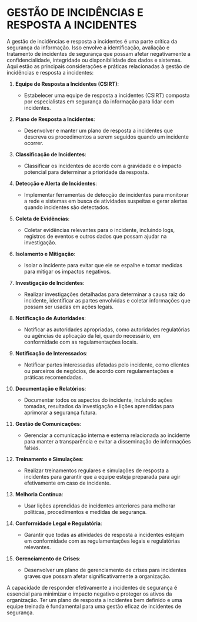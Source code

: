 # GESTÃO DE INCIDÊNCIAS E RESPOSTA A INCIDENTES
A gestão de incidências e resposta a incidentes é uma parte crítica da segurança da informação. Isso envolve a identificação, avaliação e tratamento de incidentes de segurança que possam afetar negativamente a confidencialidade, integridade ou disponibilidade dos dados e sistemas. Aqui estão as principais considerações e práticas relacionadas à gestão de incidências e resposta a incidentes:

1. **Equipe de Resposta a Incidentes (CSIRT)**:
   - Estabelecer uma equipe de resposta a incidentes (CSIRT) composta por especialistas em segurança da informação para lidar com incidentes.

2. **Plano de Resposta a Incidentes**:
   - Desenvolver e manter um plano de resposta a incidentes que descreva os procedimentos a serem seguidos quando um incidente ocorrer.

3. **Classificação de Incidentes**:
   - Classificar os incidentes de acordo com a gravidade e o impacto potencial para determinar a prioridade da resposta.

4. **Detecção e Alerta de Incidentes**:
   - Implementar ferramentas de detecção de incidentes para monitorar a rede e sistemas em busca de atividades suspeitas e gerar alertas quando incidentes são detectados.

5. **Coleta de Evidências**:
   - Coletar evidências relevantes para o incidente, incluindo logs, registros de eventos e outros dados que possam ajudar na investigação.

6. **Isolamento e Mitigação**:
   - Isolar o incidente para evitar que ele se espalhe e tomar medidas para mitigar os impactos negativos.

7. **Investigação de Incidentes**:
   - Realizar investigações detalhadas para determinar a causa raiz do incidente, identificar as partes envolvidas e coletar informações que possam ser usadas em ações legais.

8. **Notificação de Autoridades**:
   - Notificar as autoridades apropriadas, como autoridades regulatórias ou agências de aplicação da lei, quando necessário, em conformidade com as regulamentações locais.

9. **Notificação de Interessados**:
   - Notificar partes interessadas afetadas pelo incidente, como clientes ou parceiros de negócios, de acordo com regulamentações e práticas recomendadas.

10. **Documentação e Relatórios**:
    - Documentar todos os aspectos do incidente, incluindo ações tomadas, resultados da investigação e lições aprendidas para aprimorar a segurança futura.

11. **Gestão de Comunicações**:
    - Gerenciar a comunicação interna e externa relacionada ao incidente para manter a transparência e evitar a disseminação de informações falsas.

12. **Treinamento e Simulações**:
    - Realizar treinamentos regulares e simulações de resposta a incidentes para garantir que a equipe esteja preparada para agir efetivamente em caso de incidente.

13. **Melhoria Contínua**:
    - Usar lições aprendidas de incidentes anteriores para melhorar políticas, procedimentos e medidas de segurança.

14. **Conformidade Legal e Regulatória**:
    - Garantir que todas as atividades de resposta a incidentes estejam em conformidade com as regulamentações legais e regulatórias relevantes.

15. **Gerenciamento de Crises**:
    - Desenvolver um plano de gerenciamento de crises para incidentes graves que possam afetar significativamente a organização.

A capacidade de responder efetivamente a incidentes de segurança é essencial para minimizar o impacto negativo e proteger os ativos da organização. Ter um plano de resposta a incidentes bem definido e uma equipe treinada é fundamental para uma gestão eficaz de incidentes de segurança.